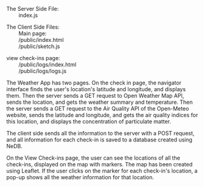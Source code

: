 The Server Side File:  
    &emsp;&emsp; index.js

The Client Side Files:  
    &emsp;&emsp; Main page:  
    &emsp;&emsp; /public/index.html  
    &emsp;&emsp; /public/sketch.js  
    
view check-ins page:  
    &emsp;&emsp; /public/logs/index.html  
    &emsp;&emsp; /public/logs/logs.js

The Weather App has two pages. On the check in page, the navigator interface finds the user's location's latitude and longitude, and displays
them. Then the server sends a GET request to Open Weather Map API, sends the location, and gets the weather summary and temperature. 
Then the server sends a GET request to the Air Quality API of the Open-Meteo website, sends the latitude and longitude, and gets the air quality 
indices for this location, and displays the concentration of particulate matter.

The client side sends all the information to the server with a POST request, and all information for each check-in is saved to a database created 
using NeDB.

On the View Check-ins page, the user can see the locations of all the check-ins, displayed on the map with markers. The map has been created 
using Leaflet. If the user clicks on the marker for each check-in's location, a pop-up shows all the weather information for that location.



